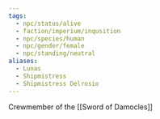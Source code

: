 ```yaml
---
tags:
  - npc/status/alive
  - faction/imperium/inqusition
  - npc/species/human
  - npc/gender/female
  - npc/standing/neutral
aliases:
  - Lunas
  - Shipmistress
  - Shipmistress Delrosio
---
```

Crewmember of the [[Sword of Damocles]]